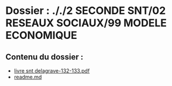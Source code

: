 # Dossier : ././2 SECONDE SNT/02 RESEAUX SOCIAUX/99 MODELE ECONOMIQUE
 
 ## Contenu du dossier : 
- [livre snt delagrave-132-133.pdf](./livre_snt_delagrave-132-133.pdf)
- [readme.md](./readme.md)
